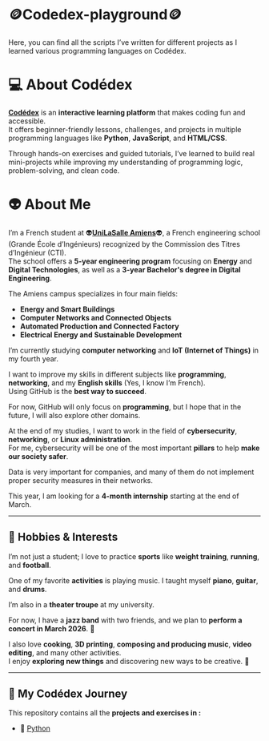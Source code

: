 # 🪙Codedex-playground🪙

Here, you can find all the scripts I’ve written for different projects as I learned various programming languages on Codédex.

# 💻 About Codédex

[**Codédex**](https://www.codedex.io/) is an **interactive learning platform** that makes coding fun and accessible.  
It offers beginner-friendly lessons, challenges, and projects in multiple programming languages like **Python**, **JavaScript**, and **HTML/CSS**.

Through hands-on exercises and guided tutorials, I’ve learned to build real mini-projects while improving my understanding of programming logic, problem-solving, and clean code.

# 👽 About Me

I’m a French student at 👽[**UniLaSalle Amiens**](https://www.unilasalle-amiens.fr/)👽, a French engineering school (Grande École d’Ingénieurs) recognized by the Commission des Titres d’Ingénieur (CTI).  
The school offers a **5-year engineering program** focusing on **Energy** and **Digital Technologies**, as well as a **3-year Bachelor's degree in Digital Engineering**.  

The Amiens campus specializes in four main fields:  
- **Energy and Smart Buildings**  
- **Computer Networks and Connected Objects**  
- **Automated Production and Connected Factory**  
- **Electrical Energy and Sustainable Development**  

I’m currently studying **computer networking** and **IoT (Internet of Things)** in my fourth year.  

I want to improve my skills in different subjects like **programming**, **networking**, and my **English skills** (Yes, I know I’m French).  
Using GitHub is the **best way to succeed**.  

For now, GitHub will only focus on **programming**, but I hope that in the future, I will also explore other domains.  

At the end of my studies, I want to work in the field of **cybersecurity**, **networking**, or **Linux administration**.  
For me, cybersecurity will be one of the most important **pillars** to help **make our society safer**.  

Data is very important for companies, and many of them do not implement proper security measures in their networks.  

This year, I am looking for a **4-month internship** starting at the end of March.

---



## 🎵 Hobbies & Interests

I’m not just a student; I love to practice **sports** like **weight training**, **running**, and **football**.  

One of my favorite **activities** is playing music. I taught myself **piano**, **guitar**, and **drums**.  

I’m also in a **theater troupe** at my university.  

For now, I have a **jazz band** with two friends, and we plan to **perform a concert in March 2026**. 🎷

I also love **cooking**, **3D printing**, **composing and producing music**, **video editing**, and many other activities.  
I enjoy **exploring new things** and discovering new ways to be creative. 🎨

---

## 🚀 My Codédex Journey

This repository contains all the **projects and exercises in :**
- 🐍 [Python](./python)
